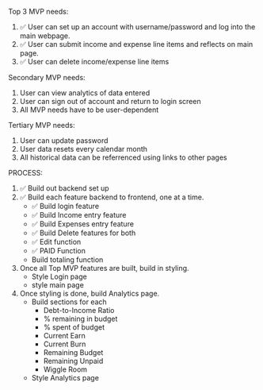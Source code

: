 Top 3 MVP needs:

1. ✅ User can set up an account with username/password and log into the main webpage.
2. ✅ User can submit income and expense line items and reflects on main page.
3. ✅ User can delete income/expense line items


Secondary MVP needs:

1. User can view analytics of data entered
2. User can sign out of account and return to login screen
3. All MVP needs have to be user-dependent

Tertiary MVP needs:

1. User can update password
2. User data resets every calendar month
3. All historical data can be referrenced using links to other pages


PROCESS:

1. ✅ Build out backend set up
2. ✅ Build each feature backend to frontend, one at a time.
    - ✅ Build login feature
    - ✅ Build Income entry feature
    - ✅ Build Expenses entry feature
    - ✅ Build Delete features for both
    - ✅ Edit function
    - ✅ PAID Function
    - Build totaling function
3. Once all Top MVP features are built, build in styling.
    - Style Login page
    - style main page
4. Once styling is done, build Analytics page.
    - Build sections for each
        - Debt-to-Income Ratio
        - % remaining in budget
        - % spent of budget
        - Current Earn
        - Current Burn
        - Remaining Budget
        - Remaining Unpaid
        - Wiggle Room
    - Style Analytics page